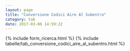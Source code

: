 ```yaml
---
layout: page
title: "Conversione Codici Aire Al Subentro"
category: tab
date: 2017-03-06 14:59:22
---
```


{% include form_ricerca.html %}
{% include tabelle/tab_conversione_codici_aire_al_subentro.html %}

